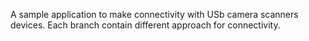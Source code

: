 A sample application to make connectivity with USb camera scanners devices. 
Each branch contain different approach for connectivity. 
